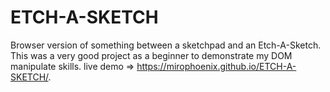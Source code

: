 # ETCH-A-SKETCH
Browser version of something between a sketchpad and an Etch-A-Sketch.
This was a very good project as a beginner to demonstrate my DOM manipulate skills.
live demo => https://mirophoenix.github.io/ETCH-A-SKETCH/.
